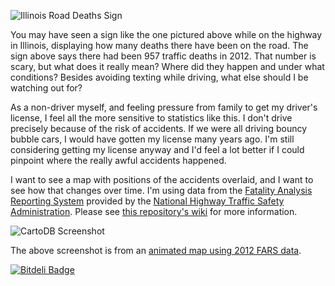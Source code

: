 ![Illinois Road Deaths Sign](https://raw.github.com/tothebeat/fatal-car-crashes/master/data/roadsign.jpg)

You may have seen a sign like the one pictured above while on the highway in Illinois, displaying how many deaths there have been on the road. The sign above says there had been 957 traffic deaths in 2012. That number is scary, but what does it really mean? Where did they happen and under what conditions? Besides avoiding texting while driving, what else should I be watching out for?

As a non-driver myself, and feeling pressure from family to get my driver's license, I feel all the more sensitive to statistics like this. I don't drive precisely because of the risk of accidents. If we were all driving bouncy bubble cars, I would have gotten my license many years ago. I'm still considering getting my license anyway and I'd feel a lot better if I could pinpoint where the really awful accidents happened.

I want to see a map with positions of the accidents overlaid, and I want to see how that changes over time. I'm using data from the [Fatality Analysis Reporting System](http://www-fars.nhtsa.dot.gov/Main/index.aspx) provided by the [National Highway Traffic Safety Administration](http://www.nhtsa.gov/). Please see [this repository's wiki](https://github.com/tothebeat/fatal-car-crashes/wiki/Data-Sources) for more information.

![CartoDB Screenshot](https://raw.github.com/tothebeat/fatal-car-crashes/master/data/cartodb_screenshot.png)

The above screenshot is from an [animated map using 2012 FARS data](http://cdb.io/1cagt7b).

[![Bitdeli Badge](https://d2weczhvl823v0.cloudfront.net/tothebeat/fatal-car-crashes/trend.png)](https://bitdeli.com/free "Bitdeli Badge")

